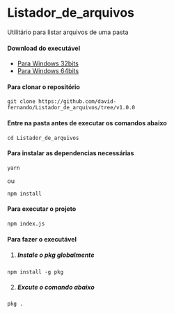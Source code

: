 # Listador_de_arquivos
Utilitário para listar arquivos de uma pasta

#### Download do executável
- [Para Windows 32bits](https://drive.google.com/open?id=1oXekRjC2SwciXtTXEReSY-tEF1p5adJQ)
- [Para Windows 64bits](https://drive.google.com/open?id=1mxt_26YP8PHnTEQb4JUMljSvAisEq-6d)

#### Para clonar o repositório
```
git clone https://github.com/david-fernando/Listador_de_arquivos/tree/v1.0.0
```
#### Entre na pasta antes de executar os comandos abaixo
```
cd Listador_de_arquivos
```
#### Para instalar as dependencias necessárias
```
yarn
```
ou
```
npm install
```
#### Para executar o projeto
```
npm index.js
```
#### Para fazer o executável
1. ##### Instale o *pkg* globalmente
```
npm install -g pkg
```
2. ##### Excute o comando abaixo
```
pkg .
```
